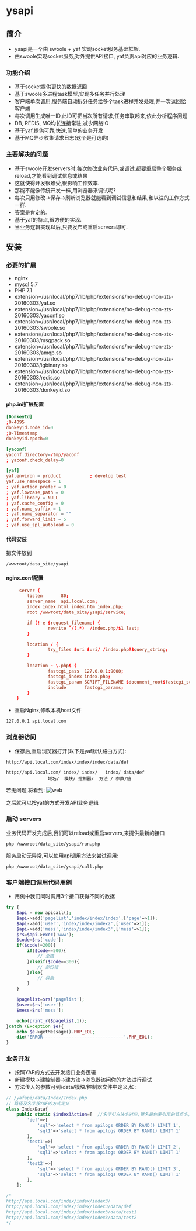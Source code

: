 ysapi
======

## 简介
* ysapi是一个由 swoole + yaf 实现socket服务基础框架.
* 由swoole实现socket服务,对外提供API接口, yaf负责api对应的业务逻辑.

### 功能介绍
* 基于socket提供更快的数据返回
* 基于swoole多进程task模型,实现多任务并行处理
* 客户端单次调用,服务端自动拆分任务给多个task进程并发处理,并一次返回给客户端
* 每次调用生成唯一ID,此ID可把当次所有请求,任务串联起来,依此分析程序问题
* DB, REDIS, MQ均长连接常驻,减少网络IO
* 基于yaf,提供可靠,快速,简单的业务开发
* 基于MQ异步收集请求日志(这个是可选的)

### 主要解决的问题
* 基于swoole开发servers时,每次修改业务代码,或调试,都要重启整个服务或reload,才能看到调试信息或结果
* 这就使得开发很难受,很影响工作效率.
* 那能不能像传统开发一样,用浏览器来调试呢?
* 每次只用修改->保存->刷新浏览器就能看到调试信息和结果,和以往的工作方式一样.
* 答案是肯定的.
* 基于yaf的特点,很方便的实现.
* 当业务逻辑实现以后,只要发布或重启servers即可.

## 安装
### 必要的扩展
* nginx
* mysql 5.7
* PHP 7.1
* extension=/usr/local/php7/lib/php/extensions/no-debug-non-zts-20160303/yaf.so
* extension=/usr/local/php7/lib/php/extensions/no-debug-non-zts-20160303/yaconf.so
* extension=/usr/local/php7/lib/php/extensions/no-debug-non-zts-20160303/swoole.so
* extension=/usr/local/php7/lib/php/extensions/no-debug-non-zts-20160303/msgpack.so
* extension=/usr/local/php7/lib/php/extensions/no-debug-non-zts-20160303/amqp.so
* extension=/usr/local/php7/lib/php/extensions/no-debug-non-zts-20160303/igbinary.so
* extension=/usr/local/php7/lib/php/extensions/no-debug-non-zts-20160303/redis.so
* extension=/usr/local/php7/lib/php/extensions/no-debug-non-zts-20160303/donkeyid.so

#### php.ini扩展配置
```conf
[DonkeyId]
;0-4095
donkeyid.node_id=0
;0-Timestamp
donkeyid.epoch=0

[yaconf]
yaconf.directory=/tmp/yaconf
; yaconf.check_delay=0

[yaf]
yaf.environ = product           ; develop test
yaf.use_namespace = 1
; yaf.action_prefer = 0
; yaf.lowcase_path = 0
; yaf.library = NULL
; yaf.cache_config = 0
; yaf.name_suffix = 1
; yaf.name_separator = ""
; yaf.forward_limit = 5
; yaf.use_spl_autoload = 0
```

#### 代码安装
把文件放到
```shell
/wwwroot/data_site/ysapi
```

#### nginx.conf配置
```conf
     server {
        listen       80;
        server_name  api.local.com;
        index index.html index.htm index.php;
        root /wwwroot/data_site/ysapi/service;

        if (!-e $request_filename) {
                rewrite ^/(.*)  /index.php/$1 last;
        }

        location / {
                try_files $uri $uri/ /index.php?$query_string;
        }

        location ~ \.php$ {
                fastcgi_pass  127.0.0.1:9000;
                fastcgi_index index.php;
                fastcgi_param SCRIPT_FILENAME $document_root$fastcgi_script_name;
                include       fastcgi_params;
        }
    }
```

* 重启Nginx,修改本机host文件
```shell
127.0.0.1 api.local.com
```

### 浏览器访问
* 保存后,重启浏览器打开(以下是yaf默认路由方式):
```
http://api.local.com/index/index/index/data/def

http://api.local.com/ index/ index/   index/ data/def
                域名/  模块/ 控制器/  方法 / 参数/值
```
若无问题,将看到:
![web](https://github.com/km3945/ysapi/blob/master/doc/web1.png)

之后就可以按yaf的方式开发API业务逻辑


### 启动 servers
业务代码开发完成后,我们可以reload或重启servers,来提供最新的接口
```shell
php /wwwroot/data_site/ysapi/run.php
```
服务启动无异常,可以使用api调用方法来尝试调用:
```shell
php /wwwroot/data_site/ysapi/call.php
```

### 客户端接口调用代码用例
* 用例中我们同时调用3个接口获得不同的数据
```php
try {
    $api = new apicall();
    $api->add('pagelist','index/index/index',['page'=>1]);
    $api->add('user','index/index/index2',['user'=>1]);
    $api->add('mess','index/index/index3',['mess'=>1]);
    $rs=$api->exec('www');
    $code=$rs['code'];
    if($code!=200){
        if($code==500){
            // 全错
        }elseif($code==300){
            // 部份错
        }else{
            // 异常
        }
    }

    $pagelist=$rs['pagelist'];
    $user=$rs['user'];
    $mess=$rs['mess'];

    echo(print_r($pagelist,1));
}catch (Exception $e){
	echo $e->getMessage().PHP_EOL;
	die('ERROR-------------------------------'.PHP_EOL);
}
```

### 业务开发
* 按照YAF的方式去开发接口业务逻辑
* 新建模块->建控制器->建方法->浏览器访问你的方法进行调试
* 方法传入的参数可到/data/模块/控制器文件中定义,如:
```php
// /yafapi/data/Index/Index.php
// 路径及名字按YAF的方式定义
class IndexData{
	public static $index3Action=[  //名字引方法名对应,键名是你要引用的节点名,默认def
		'def'=>[
			'sql'=>'select * from apilogs ORDER BY RAND() LIMIT 1',
			'sql1'=>'select * from apilogs ORDER BY RAND() LIMIT 1'
		],
		'test1'=>[
			'sql'=>'select * from apilogs ORDER BY RAND() LIMIT 2',
			'sql1'=>'select * from apilogs ORDER BY RAND() LIMIT 1'
		],
		'test2'=>[
			'sql'=>'select * from apilogs ORDER BY RAND() LIMIT 3',
			'sql1'=>'select * from apilogs ORDER BY RAND() LIMIT 1'
		],
	];

/*
http://api.local.com/index/index/index3/
http://api.local.com/index/index/index3/data/def
http://api.local.com/index/index/index3/data/test1
http://api.local.com/index/index/index3/data/test2
*/
```